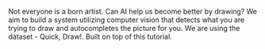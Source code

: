 Not everyone is a born artist. Can AI help us become better by drawing? We aim to build a system utilizing computer 
vision that detects what you are trying to draw and autocompletes the picture for you. We are using the dataset - Quick, Draw!. 
Built on top of this tutorial.